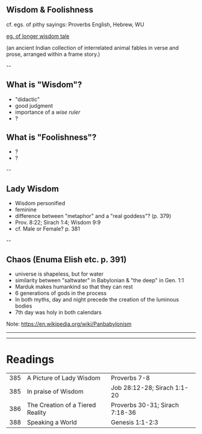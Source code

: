 ## Wisdom & Foolishness

cf. egs. of pithy sayings: Proverbs English, Hebrew, WU

[eg. of longer wisdom tale](http://www.pitt.edu/~dash/panchatantra.html#foolishfriend)

(an ancient Indian collection of interrelated animal fables in verse and prose, arranged within a frame story.)

--

## What is "Wisdom"?

- "didactic"
- good judgment
- importance of a *wise ruler*
- ? 

## What is "Foolishness"?

- ?
- ?

--

## Lady Wisdom

- Wisdom personified
- feminine
- difference between "metaphor" and a "real goddess"? (p. 379)
- Prov. 8:22; Sirach 1:4; Wisdom 9:9
- cf. Male or Female? p. 381

-- 

## Chaos (Enuma Elish etc. p. 391)

- universe is shapeless, but for water
- similarity between "saltwater" in Babylonian & "the deep" in Gen. 1:1
- Marduk makes humankind so that they can rest
- 6 generations of gods in the process
- In both myths, day and night precede the creation of the luminous bodies
- 7th day was holy in both calendars


Note:
https://en.wikipedia.org/wiki/Panbabylonism


---
<section data-background="https://s-media-cache-ak0.pinimg.com/564x/27/e2/0d/27e20d490e931d2026b5cfa79a25be61.jpg" data-background-size="1000px"> </section>

---

Readings
========

|     |                                  |                                                                                                               |
|-----|----------------------------------|---------------------------------------------------------------------------------------------------------------|
| 385 | A Picture of Lady Wisdom        | Proverbs 7-8               |
| 385 | In praise of Wisdom              | Job 28:12-28; Sirach 1:1-20                                                                                   |
| 386 | The Creation of a Tiered Reality | Proverbs 30-31; Sirach 7:18-36                                                                                 |
| 388 | Speaking a World                 | Genesis 1:1-2:3                                                                                               |


